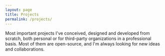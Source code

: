 ```yaml
---
layout: page
title: Projects
permalink: /projects/
---
```


Most important projects I've conceived, designed and developed from scratch,
both personal or for third-party organizations in a professional basis. Most of
them are open-source, and I'm always looking for new ideas and collaborations.
